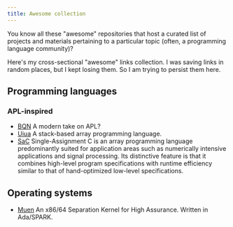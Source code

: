 ```yaml
---
title: Awesome collection
---
```


You know all these "awesome" repositories that host a curated list of projects and materials
pertaining to a particular topic (often, a programming language community)?

Here's my cross-sectional "awesome" links collection. I was saving links in random places, but
I kept losing them. So I am trying to persist them here.


## Programming languages

### APL-inspired

* [BQN](https://mlochbaum.github.io/BQN/) A modern take on APL?
* [Uiua](https://www.uiua.org/) A stack-based array programming language.
* [SaC](https://www.sac-home.org/index) Single-Assignment C is an array programming language predominantly suited for application areas such as numerically intensive applications and signal processing. Its distinctive feature is that it combines high-level program specifications with runtime efficiency similar to that of hand-optimized low-level specifications.

## Operating systems

* [Muen](https://muen.sk) An x86/64 Separation Kernel for High Assurance. Written in Ada/SPARK.

